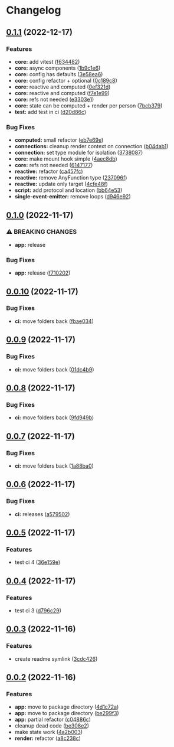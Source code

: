 # Changelog

## [0.1.1](https://github.com/infodusha/aldrin/compare/aldrin-v0.1.0...aldrin-v0.1.1) (2022-12-17)


### Features

* **core:** add vitest ([f634482](https://github.com/infodusha/aldrin/commit/f634482030fcd17ce3de0efaeb192d32f7dfc328))
* **core:** async components ([1b9c1e6](https://github.com/infodusha/aldrin/commit/1b9c1e6f7a795a41c62e19e8bbf65ddc270cbf50))
* **core:** config has defaults ([3e58ea6](https://github.com/infodusha/aldrin/commit/3e58ea62edff27b4f5f2d556a6590b8ff57d12a5))
* **core:** config refactor + optional ([0c189c8](https://github.com/infodusha/aldrin/commit/0c189c842a83e83aa48a935c8d414e0e8ccda999))
* **core:** reactive and computed ([0ef321d](https://github.com/infodusha/aldrin/commit/0ef321de8b53fc9ad80a384eeaf4b310aafaa574))
* **core:** reactive and computed ([f7e1e99](https://github.com/infodusha/aldrin/commit/f7e1e99f12930c08e9954c1cef6edc42ad09a795))
* **core:** refs not needed ([e3303e1](https://github.com/infodusha/aldrin/commit/e3303e1d33bd430fb3ae2ece353ae29a6679b977))
* **core:** state can be computed + render per person ([7bcb379](https://github.com/infodusha/aldrin/commit/7bcb379567cd06cabca64d4d3df845af7a98e51c))
* **test:** add test in ci ([d20d86c](https://github.com/infodusha/aldrin/commit/d20d86c5cf4bfdb46e9c3ad4131e9ed82339e39d))


### Bug Fixes

* **computed:** small refactor ([eb7e69e](https://github.com/infodusha/aldrin/commit/eb7e69e6b49e674831a62cf603828e585f0c4d4d))
* **connections:** cleanup render context on connection ([b04dab1](https://github.com/infodusha/aldrin/commit/b04dab152b1c43232a9b8e2c3ed86565d6bb200b))
* **connection:** set type module for isolation ([3738087](https://github.com/infodusha/aldrin/commit/3738087aaf83ec52bee22fa8759ead4d174585c5))
* **core:** make mount hook simple ([4aec8db](https://github.com/infodusha/aldrin/commit/4aec8dbb5321c4444899ddbae8744dc9a04b9e32))
* **core:** refs not needed ([6147177](https://github.com/infodusha/aldrin/commit/614717784abc63cb6885082bf8809cc9a301b7fb))
* **reactive:** refactor ([ca457fc](https://github.com/infodusha/aldrin/commit/ca457fcfc1a8697a52745a9afca8382478b20bb8))
* **reactive:** remove AnyFunction type ([237096f](https://github.com/infodusha/aldrin/commit/237096ff22cbf8b4b0db25d4416410f5ae8fe86c))
* **reactive:** update only target ([4cfe48f](https://github.com/infodusha/aldrin/commit/4cfe48fd2553f132bfd4b4f7e39ac6be1b946e62))
* **script:** add protocol and location ([bb64e53](https://github.com/infodusha/aldrin/commit/bb64e530a64fd6a6f0bbbceff51b776a6803d5a2))
* **single-event-emitter:** remove loops ([d946e92](https://github.com/infodusha/aldrin/commit/d946e92b835543ac8b4a90ad989aca54621429ef))

## [0.1.0](https://github.com/infodusha/aldrin/compare/aldrin-v0.0.10...aldrin-v0.1.0) (2022-11-17)


### ⚠ BREAKING CHANGES

* **app:** release

### Bug Fixes

* **app:** release ([f710202](https://github.com/infodusha/aldrin/commit/f710202c9b420346aefeb6cbdda9bd9324f36f62))

## [0.0.10](https://github.com/infodusha/aldrin/compare/aldrin-v0.0.9...aldrin-v0.0.10) (2022-11-17)


### Bug Fixes

* **ci:** move folders back ([fbae034](https://github.com/infodusha/aldrin/commit/fbae034c266e7654bcb8ef3e3bfc73efd3f5a423))

## [0.0.9](https://github.com/infodusha/aldrin/compare/aldrin-v0.0.8...aldrin-v0.0.9) (2022-11-17)


### Bug Fixes

* **ci:** move folders back ([01dc4b9](https://github.com/infodusha/aldrin/commit/01dc4b9701d8deb99511660eb0d637164c795ba5))

## [0.0.8](https://github.com/infodusha/aldrin/compare/aldrin-v0.0.7...aldrin-v0.0.8) (2022-11-17)


### Bug Fixes

* **ci:** move folders back ([9fd949b](https://github.com/infodusha/aldrin/commit/9fd949ba4498d179a3ab8b17aaae8c4791e606e7))

## [0.0.7](https://github.com/infodusha/aldrin/compare/aldrin-v0.0.6...aldrin-v0.0.7) (2022-11-17)


### Bug Fixes

* **ci:** move folders back ([1a88ba0](https://github.com/infodusha/aldrin/commit/1a88ba0e5746650b216b726f1929b1bb8548c39d))

## [0.0.6](https://github.com/infodusha/aldrin/compare/aldrin-v0.0.5...aldrin-v0.0.6) (2022-11-17)


### Bug Fixes

* **ci:** releases ([a579502](https://github.com/infodusha/aldrin/commit/a57950206b091bda761f35322a625d65f89ea98e))

## [0.0.5](https://github.com/infodusha/aldrin/compare/aldrin-v0.0.4...aldrin-v0.0.5) (2022-11-17)


### Features

* test ci 4 ([36e159e](https://github.com/infodusha/aldrin/commit/36e159e578ef19293a039163482d6bdfc51e9034))

## [0.0.4](https://github.com/infodusha/aldrin/compare/aldrin-v0.0.3...aldrin-v0.0.4) (2022-11-17)


### Features

* test ci 3 ([d796c29](https://github.com/infodusha/aldrin/commit/d796c299179c66a81c1450f39452a0edbb13cd08))

## [0.0.3](https://github.com/infodusha/aldrin/compare/aldrin-v0.0.2...aldrin-v0.0.3) (2022-11-16)


### Features

* create readme symlink ([3cdc426](https://github.com/infodusha/aldrin/commit/3cdc426e5d224d3eb487197d8f29a9438e2097df))

## [0.0.2](https://github.com/infodusha/aldrin/compare/aldrin-v0.0.1...aldrin-v0.0.2) (2022-11-16)


### Features

* **app:** move to package directory ([4d1c72a](https://github.com/infodusha/aldrin/commit/4d1c72af1d55a47c4c180ea849e088eb4384e001))
* **app:** move to package directory ([be299f3](https://github.com/infodusha/aldrin/commit/be299f3bd0b4db27b01124e19adfaf642199c3ca))
* **app:** partial refactor ([c04886c](https://github.com/infodusha/aldrin/commit/c04886c6d129d3f6632444e0a6f7219c8589dde7))
* cleanup dead code ([be308e2](https://github.com/infodusha/aldrin/commit/be308e2aa4ea3d432939c235da8bb152099888b3))
* make state work ([4a2b003](https://github.com/infodusha/aldrin/commit/4a2b003fc9d0816ebbcab6f8a924cdac0c7f973d))
* **render:** refactor ([a8c238c](https://github.com/infodusha/aldrin/commit/a8c238cefbcfe3c9b2108cbca1ce4186ed466b78))
